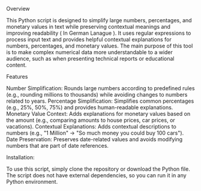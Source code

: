 Overview

This Python script is designed to simplify large numbers, percentages, and monetary values in text while preserving contextual meanings and improving readability ( In German Lanague ). It uses regular expressions to process input text and provides helpful contextual explanations for numbers, percentages, and monetary values. The main purpose of this tool is to make complex numerical data more understandable to a wider audience, such as when presenting technical reports or educational content.

Features

Number Simplification: Rounds large numbers according to predefined rules (e.g., rounding millions to thousands) while avoiding changes to numbers related to years.
Percentage Simplification: Simplifies common percentages (e.g., 25%, 50%, 75%) and provides human-readable explanations.
Monetary Value Context: Adds explanations for monetary values based on the amount (e.g., comparing amounts to house prices, car prices, or vacations).
Contextual Explanations: Adds contextual descriptions to numbers (e.g., "1 Million" → "So much money you could buy 100 cars").
Date Preservation: Preserves date-related values and avoids modifying numbers that are part of date references.

Installation:

To use this script, simply clone the repository or download the Python file. The script does not have external dependencies, so you can run it in any Python environment.
